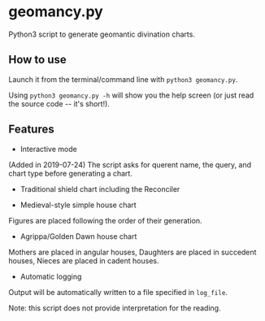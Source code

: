# geomancy.py
Python3 script to generate geomantic divination charts.

## How to use
Launch it from the terminal/command line with `python3 geomancy.py`.

Using `python3 geomancy.py -h` will show you the help screen (or just read the source code -- it's short!).

## Features
* Interactive mode

(Added in 2019-07-24) The script asks for querent name, the query, and chart type before generating a chart.

* Traditional shield chart including the Reconciler

* Medieval-style simple house chart

Figures are placed following the order of their generation.

* Agrippa/Golden Dawn house chart

Mothers are placed in angular houses, Daughters are placed in succedent houses, Nieces are placed in cadent houses.

* Automatic logging

Output will be automatically written to a file specified in `log_file`.

Note: this script does not provide interpretation for the reading.
